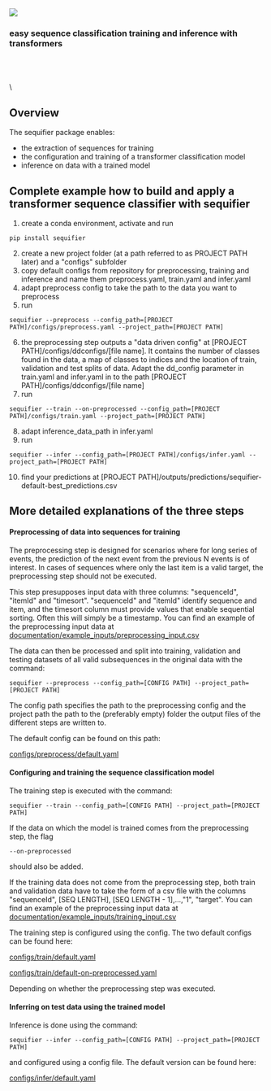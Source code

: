 <img src="./design/logo.png">


### easy sequence classification training and inference with transformers
\
\
\
\
## Overview
The sequifier package enables:
  - the extraction of sequences for training
  - the configuration and training of a transformer classification model
  - inference on data with a trained model


## Complete example how to build and apply a transformer sequence classifier with sequifier

1. create a conda environment, activate and run
```console
pip install sequifier
```
2. create a new project folder (at a path referred to as PROJECT PATH later) and a "configs" subfolder
3. copy default configs from repository for preprocessing, training and inference and name them preprocess.yaml, train.yaml and infer.yaml
4. adapt preprocess config to take the path to the data you want to preprocess
5. run 
```console
sequifier --preprocess --config_path=[PROJECT PATH]/configs/preprocess.yaml --project_path=[PROJECT PATH]
```
6. the preprocessing step outputs a "data driven config" at [PROJECT PATH]/configs/ddconfigs/[file name]. It contains the number of classes found in the data, a map of classes to indices and the location of train, validation and test splits of data. Adapt the dd_config parameter in train.yaml and infer.yaml in to the path [PROJECT PATH]/configs/ddconfigs/[file name]
7. run
```console
sequifier --train --on-preprocessed --config_path=[PROJECT PATH]/configs/train.yaml --project_path=[PROJECT PATH]
```
8. adapt inference_data_path in infer.yaml
9. run
```console
sequifier --infer --config_path=[PROJECT PATH]/configs/infer.yaml --project_path=[PROJECT PATH]
```
10. find your predictions at [PROJECT PATH]/outputs/predictions/sequifier-default-best_predictions.csv


## More detailed explanations of the three steps
#### Preprocessing of data into sequences for training

The preprocessing step is designed for scenarios where for long series
of events, the prediction of the next event from the previous N events  is of interest.
In cases of sequences where only the last item is a valid target, the preprocessing
step should not be executed.

This step presupposes input data with three columns: "sequenceId", "itemId" and "timesort".
"sequenceId" and "itemId" identify sequence and item, and the timesort column must
provide values that enable sequential sorting. Often this will simply be a timestamp.
You can find an example of the preprocessing input data at [documentation/example_inputs/preprocessing_input.csv](./documentation/example_inputs/preprocessing_input.csv)

The data can then be processed and split into training, validation and testing datasets of all
valid subsequences in the original data with the command:

```console
sequifier --preprocess --config_path=[CONFIG PATH] --project_path=[PROJECT PATH]
```

The config path specifies the path to the preprocessing config and the project
path the path to the (preferably empty) folder the output files of the different
steps are written to.

The default config can be found on this path:

[configs/preprocess/default.yaml](./configs/preprocess/default.yaml)



#### Configuring and training the sequence classification model

The training step is executed with the command:

```console
sequifier --train --config_path=[CONFIG PATH] --project_path=[PROJECT PATH]
```

If the data on which the model is trained comes from the preprocessing step, the flag

```console
--on-preprocessed
```

should also be added.

If the training data does not come from the preprocessing step, both train and validation
data have to take the form of a csv file with the columns "sequenceId", [SEQ LENGTH], [SEQ LENGTH - 1],...,"1", "target".
You can find an example of the preprocessing input data at [documentation/example_inputs/training_input.csv](./documentation/example_inputs/training_input.csv)

The training step is configured using the config. The two default configs can be found here:

[configs/train/default.yaml](./configs/train/default.yaml)

[configs/train/default-on-preprocessed.yaml](./configs/train/default-on-preprocessed.yaml)

Depending on whether the preprocessing step was executed.


#### Inferring on test data using the trained model

Inference is done using the command:

```console
sequifier --infer --config_path=[CONFIG PATH] --project_path=[PROJECT PATH]
```

and configured using a config file. The default version can be found here:

[configs/infer/default.yaml](./configs/infer/default.yaml)


